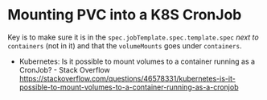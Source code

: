 # Mounting PVC into a K8S CronJob

Key is to make sure it is in the `spec.jobTemplate.spec.template.spec` *next to* `containers` (not in it) and that the `volumeMounts` goes under `containers`.

* Kubernetes: Is it possible to mount volumes to a container running as a CronJob? - Stack Overflow  
  <https://stackoverflow.com/questions/46578331/kubernetes-is-it-possible-to-mount-volumes-to-a-container-running-as-a-cronjob>

